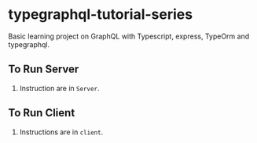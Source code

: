# typegraphql-tutorial-series
Basic learning project on GraphQL with Typescript, express, TypeOrm and typegraphql.

## To Run Server
1. Instruction are in `Server`.

## To Run Client
1. Instructions are in `client`.
